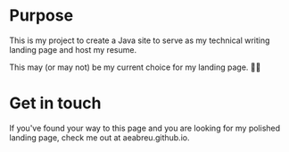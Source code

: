 # Purpose
This is my project to create a Java site to serve as my technical writing landing page and host my resume.

This may (or may not) be my current choice for my landing page. 🤷‍♂️

# Get in touch
If you've found your way to this page and you are looking for my polished landing page, check me out at aeabreu.github.io.
